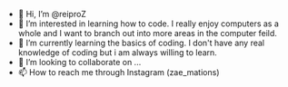 - 👋 Hi, I’m @reiproZ
- 👀 I’m interested in learning how to code. I really enjoy computers as a whole and I want to branch out into more areas in the computer feild. 
- 🌱 I’m currently learning the basics of coding. I don't have any real knowledge of coding but i am always willing to learn. 
- 💞️ I’m looking to collaborate on ...
- 📫 How to reach me through Instagram (zae_mations)

<!---
reiproZ/reiproZ is a ✨ special ✨ repository because its `README.md` (this file) appears on your GitHub profile.
You can click the Preview link to take a look at your changes.
--->
